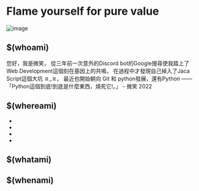 <h1>Flame yourself for pure value</h1>

![image](https://user-images.githubusercontent.com/97383211/175885249-406f8298-3195-43d6-b37e-af2ff7022c1c.png)


<!---
Smitlea/Smitlea is a ✨ special ✨ repository because its `README.md` (this file) appears on your GitHub profile.
You can click the Preview link to take a look at your changes.
--->
## $(whoami)
您好，我是微笑， 從三年前一次意外的Discord bot的Google搜尋使我踏上了Web Development這個刻在基因上的共鳴， 
在過程中才發現自己掉入了Jaca Script這個大坑 ㅍ_ㅍ， 最近也開始朝向 Git 和 python發展，還有Python —— 「Python這個到底!到底是什麼東西，燒死它!。」 - 微笑 2022

## $(whereami)
- 
-
-
-

## $(whatami)
### 


## $(whenami)
